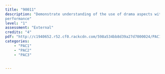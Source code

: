 ```yaml
---
title: "90011"
description: "Demonstrate understanding of the use of drama aspects within live
performance"
level: "1"
assessment: "External"
credits: "4"
pdf: "http://c1940652.r52.cf0.rackcdn.com/598a534bb8d39a27d7000024/PAC1-as90011.pdf"
categories:
    - "PAC1"
    - "PAC2"
    - "PAC3"
    
    
---
```

